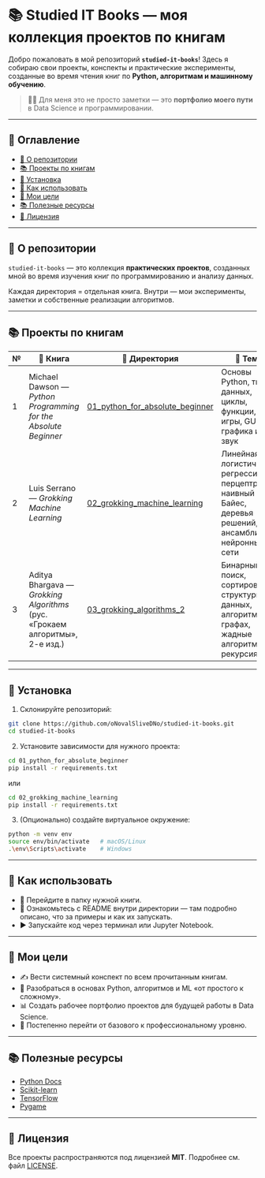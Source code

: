 # 📚 Studied IT Books — моя коллекция проектов по книгам

Добро пожаловать в мой репозиторий **`studied-it-books`**!
Здесь я собираю свои проекты, конспекты и практические эксперименты, созданные во время чтения книг по **Python, алгоритмам и машинному обучению**.

> 🧑‍💻 Для меня это не просто заметки — это **портфолио моего пути** в Data Science и программировании.

---

## 📂 Оглавление

* [📖 О репозитории](#-о-репозитории)
* [📚 Проекты по книгам](#-проекты-по-книгам)
* [💾 Установка](#-установка)
* [🚀 Как использовать](#-как-использовать)
* [🔮 Мои цели](#-мои-цели)
* [📚 Полезные ресурсы](#-полезные-ресурсы)
* [📝 Лицензия](#-лицензия)

---

## 📖 О репозитории

`studied-it-books` — это коллекция **практических проектов**, созданных мной во время изучения книг по программированию и анализу данных.

Каждая директория = отдельная книга.
Внутри — мои эксперименты, заметки и собственные реализации алгоритмов.

---

## 📚 Проекты по книгам

| № | 📘 Книга                                                                     | 📂 Директория                                                            | 🔑 Темы                                                                                                |
| - | ---------------------------------------------------------------------------- | ------------------------------------------------------------------------ | ------------------------------------------------------------------------------------------------------ |
| 1 | Michael Dawson — *Python Programming for the Absolute Beginner*              | [01\_python\_for\_absolute\_beginner](./01_python_for_absolute_beginner) | Основы Python, типы данных, циклы, функции, ООП, игры, GUI, графика и звук                             |
| 2 | Luis Serrano — *Grokking Machine Learning*                                   | [02\_grokking\_machine\_learning](./02_grokking_machine_learning)        | Линейная/логистическая регрессия, перцептрон, наивный Байес, деревья решений, ансамбли, нейронные сети |
| 3 | Aditya Bhargava — *Grokking Algorithms* (рус. «Грокаем алгоритмы», 2-е изд.) | [03\_grokking\_algorithms\_2](./03_grokking_algorithms_2)                | Бинарный поиск, сортировки, структуры данных, алгоритмы на графах, жадные алгоритмы, рекурсия          |

---

## 💾 Установка

1. Склонируйте репозиторий:

```bash
git clone https://github.com/oNovalSliveDNo/studied-it-books.git
cd studied-it-books
```

2. Установите зависимости для нужного проекта:

```bash
cd 01_python_for_absolute_beginner
pip install -r requirements.txt
```

или

```bash
cd 02_grokking_machine_learning
pip install -r requirements.txt
```

3. (Опционально) создайте виртуальное окружение:

```bash
python -m venv env
source env/bin/activate   # macOS/Linux
.\env\Scripts\activate    # Windows
```

---

## 🚀 Как использовать

* 📂 Перейдите в папку нужной книги.
* 📖 Ознакомьтесь с README внутри директории — там подробно описано, что за примеры и как их запускать.
* ▶️ Запускайте код через терминал или Jupyter Notebook.

---

## 🔮 Мои цели

* ✍️ Вести системный конспект по всем прочитанным книгам.
* 🧠 Разобраться в основах Python, алгоритмов и ML «от простого к сложному».
* 📊 Создать рабочее портфолио проектов для будущей работы в Data Science.
* 🚀 Постепенно перейти от базового к профессиональному уровню.

---

## 📚 Полезные ресурсы

* [Python Docs](https://docs.python.org/3/)
* [Scikit-learn](https://scikit-learn.org/stable/)
* [TensorFlow](https://www.tensorflow.org/)
* [Pygame](https://www.pygame.org/docs/)

---

## 📝 Лицензия

Все проекты распространяются под лицензией **MIT**.
Подробнее см. файл [LICENSE](./LICENSE).
